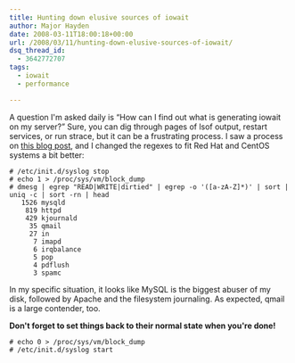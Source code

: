 ```yaml
---
title: Hunting down elusive sources of iowait
author: Major Hayden
date: 2008-03-11T18:00:18+00:00
url: /2008/03/11/hunting-down-elusive-sources-of-iowait/
dsq_thread_id:
  - 3642772707
tags:
  - iowait
  - performance

---
```

A question I'm asked daily is &#8220;How can I find out what is generating iowait on my server?&#8221; Sure, you can dig through pages of lsof output, restart services, or run strace, but it can be a frustrating process. I saw a process on [this blog post][1], and I changed the regexes to fit Red Hat and CentOS systems a bit better:

```
# /etc/init.d/syslog stop
# echo 1 > /proc/sys/vm/block_dump
# dmesg | egrep "READ|WRITE|dirtied" | egrep -o '([a-zA-Z]*)' | sort | uniq -c | sort -rn | head
   1526 mysqld
    819 httpd
    429 kjournald
     35 qmail
     27 in
      7 imapd
      6 irqbalance
      5 pop
      4 pdflush
      3 spamc
```

In my specific situation, it looks like MySQL is the biggest abuser of my disk, followed by Apache and the filesystem journaling. As expected, qmail is a large contender, too.

**Don't forget to set things back to their normal state when you're done!**

```
# echo 0 > /proc/sys/vm/block_dump
# /etc/init.d/syslog start
```

 [1]: http://blog.eikke.com/index.php/ikke/2007/03/22/who_s_abusing_my_sata_controller
